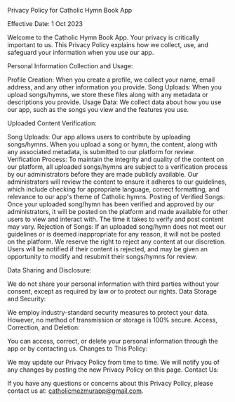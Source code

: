 Privacy Policy for Catholic Hymn Book App

Effective Date: 1 Oct 2023

Welcome to the Catholic Hymn Book App. Your privacy is critically important to us. This Privacy Policy explains how we collect, use, and safeguard your information when you use our app.

Personal Information Collection and Usage:

Profile Creation: When you create a profile, we collect your name, email address, and any other information you provide.
Song Uploads: When you upload songs/hymns, we store these files along with any metadata or descriptions you provide.
Usage Data: We collect data about how you use our app, such as the songs you view and the features you use.

Uploaded Content Verification:

Song Uploads: Our app allows users to contribute by uploading songs/hymns. When you upload a song or hymn, the content, along with any associated metadata, is submitted to our platform for review.
Verification Process: To maintain the integrity and quality of the content on our platform, all uploaded songs/hymns are subject to a verification process by our administrators before they are made publicly available. Our administrators will review the content to ensure it adheres to our guidelines, which include checking for appropriate language, correct formatting, and relevance to our app's theme of Catholic hymns.
Posting of Verified Songs: Once your uploaded song/hymn has been verified and approved by our administrators, it will be posted on the platform and made available for other users to view and interact with. The time it takes to verify and post content may vary.
Rejection of Songs: If an uploaded song/hymn does not meet our guidelines or is deemed inappropriate for any reason, it will not be posted on the platform. We reserve the right to reject any content at our discretion. Users will be notified if their content is rejected, and may be given an opportunity to modify and resubmit their songs/hymns for review.

Data Sharing and Disclosure:

We do not share your personal information with third parties without your consent, except as required by law or to protect our rights.
Data Storage and Security:

We employ industry-standard security measures to protect your data. However, no method of transmission or storage is 100% secure.
Access, Correction, and Deletion:

You can access, correct, or delete your personal information through the app or by contacting us.
Changes to This Policy:

We may update our Privacy Policy from time to time. We will notify you of any changes by posting the new Privacy Policy on this page.
Contact Us:

If you have any questions or concerns about this Privacy Policy, please contact us at: catholicmezmurapp@gmail.com.

